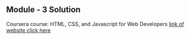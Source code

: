 
## Module - 3 Solution
Coursera course: HTML, CSS, and Javascript for Web Developers
<a href="https://shubham56-droid.github.io/Assignments/module-4/index.html">link of website click here</a>
